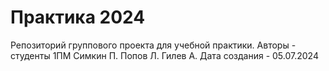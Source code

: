 # Практика 2024
Репозиторий группового проекта для учебной практики. 
Авторы - студенты 1ПМ Симкин П. Попов Л. Гилев А.
Дата создания - 05.07.2024
